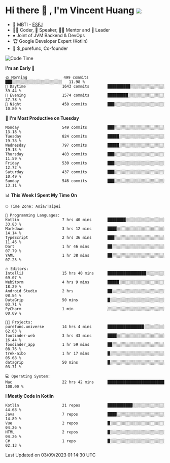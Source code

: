 # Hi there 👋 , I'm Vincent Huang ![](https://komarev.com/ghpvc/?username=Jian-Min-Huang)
- 👀 MBTI - [ESFJ](https://www.16personalities.com/esfj-personality)
- 👨‍💻 Coder, 🎤 Speaker, 👨‍🏫 Mentor and 🚀 Leader
- ♠️ Joint of JVM Backend & DevOps
- 🏆 Google Developer Expert (Kotlin)
- 💼 $_purefunc, Co-founder

<!--START_SECTION:waka-->
![Code Time](http://img.shields.io/badge/Code%20Time-2%2C514%20hrs%2054%20mins-blue)

**I'm an Early 🐤** 

```text
🌞 Morning                499 commits         ███░░░░░░░░░░░░░░░░░░░░░░   11.98 % 
🌆 Daytime                1643 commits        ██████████░░░░░░░░░░░░░░░   39.44 % 
🌃 Evening                1574 commits        █████████░░░░░░░░░░░░░░░░   37.78 % 
🌙 Night                  450 commits         ███░░░░░░░░░░░░░░░░░░░░░░   10.80 % 
```
📅 **I'm Most Productive on Tuesday** 

```text
Monday                   549 commits         ███░░░░░░░░░░░░░░░░░░░░░░   13.18 % 
Tuesday                  824 commits         █████░░░░░░░░░░░░░░░░░░░░   19.78 % 
Wednesday                797 commits         █████░░░░░░░░░░░░░░░░░░░░   19.13 % 
Thursday                 483 commits         ███░░░░░░░░░░░░░░░░░░░░░░   11.59 % 
Friday                   530 commits         ███░░░░░░░░░░░░░░░░░░░░░░   12.72 % 
Saturday                 437 commits         ███░░░░░░░░░░░░░░░░░░░░░░   10.49 % 
Sunday                   546 commits         ███░░░░░░░░░░░░░░░░░░░░░░   13.11 % 
```


📊 **This Week I Spent My Time On** 

```text
🕑︎ Time Zone: Asia/Taipei

💬 Programming Languages: 
Kotlin                   7 hrs 40 mins       ████████░░░░░░░░░░░░░░░░░   33.83 % 
Markdown                 3 hrs 12 mins       ████░░░░░░░░░░░░░░░░░░░░░   14.14 % 
TypeScript               2 hrs 36 mins       ███░░░░░░░░░░░░░░░░░░░░░░   11.46 % 
Dart                     1 hr 46 mins        ██░░░░░░░░░░░░░░░░░░░░░░░   07.79 % 
YAML                     1 hr 38 mins        ██░░░░░░░░░░░░░░░░░░░░░░░   07.23 % 

🔥 Editors: 
IntelliJ                 15 hrs 40 mins      █████████████████░░░░░░░░   69.07 % 
WebStorm                 4 hrs 9 mins        █████░░░░░░░░░░░░░░░░░░░░   18.29 % 
Android Studio           2 hrs               ██░░░░░░░░░░░░░░░░░░░░░░░   08.84 % 
DataGrip                 50 mins             █░░░░░░░░░░░░░░░░░░░░░░░░   03.71 % 
PyCharm                  1 min               ░░░░░░░░░░░░░░░░░░░░░░░░░   00.09 % 

🐱‍💻 Projects: 
purefunc.universe        14 hrs 4 mins       ████████████████░░░░░░░░░   62.03 % 
footinder-web            3 hrs 43 mins       ████░░░░░░░░░░░░░░░░░░░░░   16.44 % 
foodinder_app            1 hr 59 mins        ██░░░░░░░░░░░░░░░░░░░░░░░   08.76 % 
trek-aibo                1 hr 17 mins        █░░░░░░░░░░░░░░░░░░░░░░░░   05.68 % 
datagrip                 50 mins             █░░░░░░░░░░░░░░░░░░░░░░░░   03.71 % 

💻 Operating System: 
Mac                      22 hrs 42 mins      █████████████████████████   100.00 % 
```

**I Mostly Code in Kotlin** 

```text
Kotlin                   21 repos            ███████████░░░░░░░░░░░░░░   44.68 % 
Java                     7 repos             ████░░░░░░░░░░░░░░░░░░░░░   14.89 % 
Vue                      2 repos             █░░░░░░░░░░░░░░░░░░░░░░░░   04.26 % 
HTML                     2 repos             █░░░░░░░░░░░░░░░░░░░░░░░░   04.26 % 
C#                       1 repo              █░░░░░░░░░░░░░░░░░░░░░░░░   02.13 % 
```




 Last Updated on 03/09/2023 01:14:30 UTC
<!--END_SECTION:waka-->

